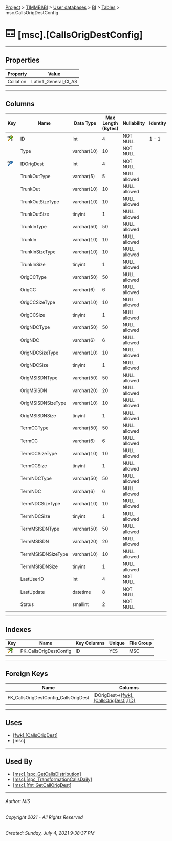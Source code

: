 #### 

[Project](../../../../index.md) > [TIMMBI\\BI](../../../index.md) > [User databases](../../index.md) > [BI](../index.md) > [Tables](Tables.md) > msc.CallsOrigDestConfig

# ![Tables](../../../../Images/Table32.png) [msc].[CallsOrigDestConfig]

---

## <a name="#properties"></a>Properties

| Property | Value |
|---|---|
| Collation | Latin1_General_CI_AS |


---

## <a name="#columns"></a>Columns

| Key | Name | Data Type | Max Length (Bytes) | Nullability | Identity | Default |
|---|---|---|---|---|---|---|
| [![Cluster Primary Key PK_CallsOrigDestConfig: ID](../../../../Images/pkcluster.png)](#indexes) | ID | int | 4 | NOT NULL | 1 - 1 |  |
|  | Type | varchar(10) | 10 | NOT NULL |  |  |
| [![Foreign Keys FK_CallsOrigDestConfig_CallsOrigDest: [fwk].[CallsOrigDest].IDOrigDest](../../../../Images/fk.png)](#foreignkeys) | IDOrigDest | int | 4 | NOT NULL |  |  |
|  | TrunkOutType | varchar(5) | 5 | NULL allowed |  |  |
|  | TrunkOut | varchar(10) | 10 | NULL allowed |  |  |
|  | TrunkOutSizeType | varchar(10) | 10 | NULL allowed |  |  |
|  | TrunkOutSize | tinyint | 1 | NULL allowed |  |  |
|  | TrunkInType | varchar(50) | 50 | NULL allowed |  |  |
|  | TrunkIn | varchar(10) | 10 | NULL allowed |  |  |
|  | TrunkInSizeType | varchar(10) | 10 | NULL allowed |  |  |
|  | TrunkInSize | tinyint | 1 | NULL allowed |  |  |
|  | OrigCCType | varchar(50) | 50 | NULL allowed |  |  |
|  | OrigCC | varchar(6) | 6 | NULL allowed |  |  |
|  | OrigCCSizeType | varchar(10) | 10 | NULL allowed |  |  |
|  | OrigCCSize | tinyint | 1 | NULL allowed |  |  |
|  | OrigNDCType | varchar(50) | 50 | NULL allowed |  |  |
|  | OrigNDC | varchar(6) | 6 | NULL allowed |  |  |
|  | OrigNDCSizeType | varchar(10) | 10 | NULL allowed |  |  |
|  | OrigNDCSize | tinyint | 1 | NULL allowed |  |  |
|  | OrigMSISDNType | varchar(50) | 50 | NULL allowed |  |  |
|  | OrigMSISDN | varchar(20) | 20 | NULL allowed |  |  |
|  | OrigMSISDNSizeType | varchar(10) | 10 | NULL allowed |  |  |
|  | OrigMSISDNSize | tinyint | 1 | NULL allowed |  |  |
|  | TermCCType | varchar(50) | 50 | NULL allowed |  |  |
|  | TermCC | varchar(6) | 6 | NULL allowed |  |  |
|  | TermCCSizeType | varchar(10) | 10 | NULL allowed |  |  |
|  | TermCCSize | tinyint | 1 | NULL allowed |  |  |
|  | TermNDCType | varchar(50) | 50 | NULL allowed |  |  |
|  | TermNDC | varchar(6) | 6 | NULL allowed |  |  |
|  | TermNDCSizeType | varchar(10) | 10 | NULL allowed |  |  |
|  | TermNDCSize | tinyint | 1 | NULL allowed |  |  |
|  | TermMSISDNType | varchar(50) | 50 | NULL allowed |  |  |
|  | TermMSISDN | varchar(20) | 20 | NULL allowed |  |  |
|  | TermMSISDNSizeType | varchar(10) | 10 | NULL allowed |  |  |
|  | TermMSISDNSize | tinyint | 1 | NULL allowed |  |  |
|  | LastUserID | int | 4 | NOT NULL |  |  |
|  | LastUpdate | datetime | 8 | NOT NULL |  | (getdate()) |
|  | Status | smallint | 2 | NOT NULL |  | ((1)) |


---

## <a name="#indexes"></a>Indexes

| Key | Name | Key Columns | Unique | File Group |
|---|---|---|---|---|
| [![Cluster Primary Key PK_CallsOrigDestConfig: ID](../../../../Images/pkcluster.png)](#indexes) | PK_CallsOrigDestConfig | ID | YES | MSC |


---

## <a name="#foreignkeys"></a>Foreign Keys

| Name | Columns |
|---|---|
| FK_CallsOrigDestConfig_CallsOrigDest | IDOrigDest->[[fwk].[CallsOrigDest].[ID]](CallsOrigDest.md) |


---

## <a name="#uses"></a>Uses

* [[fwk].[CallsOrigDest]](CallsOrigDest.md)
* [msc]


---

## <a name="#usedby"></a>Used By

* [[msc].[spc_GetCallsDistribution]](../Programmability/Stored_Procedures/spc_GetCallsDistribution.md)
* [[msc].[spc_TransformationCallsDaily]](../Programmability/Stored_Procedures/spc_TransformationCallsDaily_000i.md)
* [[msc].[fnt_GetCallOrigDest]](../Programmability/Functions/Scalar-valued_Functions/fnt_GetCallOrigDest_000m.md)


---

###### Author:  MIS

###### Copyright 2021 - All Rights Reserved

###### Created: Sunday, July 4, 2021 9:38:37 PM

